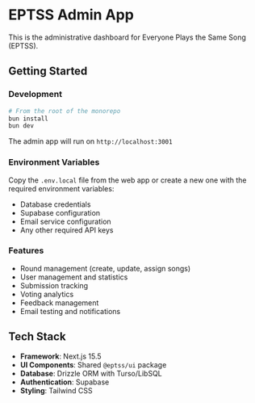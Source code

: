 # EPTSS Admin App

This is the administrative dashboard for Everyone Plays the Same Song (EPTSS).

## Getting Started

### Development

```bash
# From the root of the monorepo
bun install
bun dev
```

The admin app will run on `http://localhost:3001`

### Environment Variables

Copy the `.env.local` file from the web app or create a new one with the required environment variables:

- Database credentials
- Supabase configuration
- Email service configuration
- Any other required API keys

### Features

- Round management (create, update, assign songs)
- User management and statistics
- Submission tracking
- Voting analytics
- Feedback management
- Email testing and notifications

## Tech Stack

- **Framework**: Next.js 15.5
- **UI Components**: Shared `@eptss/ui` package
- **Database**: Drizzle ORM with Turso/LibSQL
- **Authentication**: Supabase
- **Styling**: Tailwind CSS
